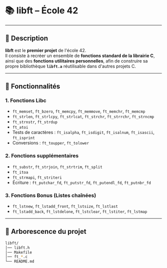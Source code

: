 # 📚 **libft – École 42**
---

## 📖 **Description**  
**libft** est le **premier projet** de l'école 42.  
Il consiste à recréer un ensemble de **fonctions standard de la librairie C**, ainsi que des **fonctions utilitaires personnelles**, afin de construire sa propre bibliothèque **`libft.a`** réutilisable dans d'autres projets C.

---

## 🧩 **Fonctionnalités**  

### **1. Fonctions Libc**  
- `ft_memset`, `ft_bzero`, `ft_memcpy`, `ft_memmove`, `ft_memchr`, `ft_memcmp`  
- `ft_strlen`, `ft_strlcpy`, `ft_strlcat`, `ft_strchr`, `ft_strrchr`, `ft_strncmp`  
- `ft_strnstr`, `ft_strdup`  
- `ft_atoi`  
- Tests de caractères : `ft_isalpha`, `ft_isdigit`, `ft_isalnum`, `ft_isascii`, `ft_isprint`  
- Conversions : `ft_toupper`, `ft_tolower`  

### **2. Fonctions supplémentaires**  
- `ft_substr`, `ft_strjoin`, `ft_strtrim`, `ft_split`  
- `ft_itoa`  
- `ft_strmapi`, `ft_striteri`  
- Écriture : `ft_putchar_fd`, `ft_putstr_fd`, `ft_putendl_fd`, `ft_putnbr_fd`  

### **3. Fonctions Bonus (Listes chaînées)**  
- `ft_lstnew`, `ft_lstadd_front`, `ft_lstsize`, `ft_lstlast`  
- `ft_lstadd_back`, `ft_lstdelone`, `ft_lstclear`, `ft_lstiter`, `ft_lstmap`  

---

## 📂 **Arborescence du projet**  
```bash
libft/
│── libft.h
│── Makefile
│── ft_*.c
└── README.md
